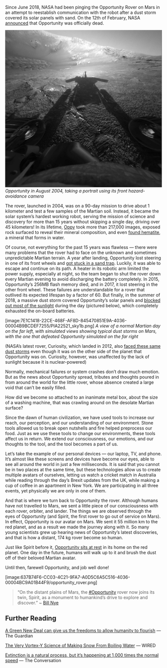 Since June 2018, NASA had been pinging the Opportunity Rover on Mars in an attempt to reestablish communication with the robot after a dust storm covered its solar panels with sand. On the 12th of February, NASA [announced](https://mars.nasa.gov/news/8413/nasas-opportunity-rover-mission-on-mars-comes-to-end/) that Opportunity was officially dead.

![img](../static/Sol180B_fhaz_rovershadow-PIA06739.jpg)
*Opportunity in August 2004, taking a portrait using its front hazard-avoidance camera*

The rover, launched in 2004, was on a 90-day mission to drive about 1 kilometer and test a few samples of the Martian soil. Instead, it became the solar system’s hardest working robot, serving the mission of science and discovery for more than 15 years without skipping a single day, driving over 45 kilometers! In its lifetime, [Oppy](https://twitter.com/i/moments/1096220356686172161) took more than 217,000 images, exposed rock surfaced to reveal their mineral composition, and even [found hematite](https://mars.jpl.nasa.gov/mer/newsroom/pressreleases/20040318a.html), a mineral that forms in water.

Of course, not everything for the past 15 years was flawless — there were many problems that the rover had to face on the unknown and sometimes unpredictable Martian terrain. A year after landing, Opportunity lost steering in one of its front wheels and [got stuck in a sand trap](https://mars.nasa.gov/mer/newsroom/pressreleases/20050606a.html). Luckily, it was able to escape and continue on its path. A heater in its robotic arm limited the power supply, especially at night, so the team began to shut the rover down every Martian evening to avoid discharging the battery completely. In 2015, Opportunity’s 256MB flash memory died, and in 2017, it lost steering in the other front wheel. These failures are understandable for a rover that outlived its expected lifespan by a factor of 60. But finally, in the summer of 2018, a massive dust storm covered Opportunity’s solar panels and [blocked out most of the sunlight](https://mars.nasa.gov/resources/21916/shades-of-martian-darkness/) during the day (pictured below), which completely exhausted the on-board batteries.

[image:7E1C1418-22CE-468F-AF8D-845470851E9A-4036-00004B9BCDEF7255/PIA22521_sky1b.png]
*A view of a normal Martian day on the far left, with simulated views showing typical dust storms on Mars, with the one that defeated Opportunity simulated on the far right*

(NASA’s latest rover, Curiosity, which landed in 2012, also [faced these same dust storms](https://mars.nasa.gov/news/8351/curiosity-captures-photos-of-thickening-dust/) even though it was on the other side of the planet that Opportunity was on. Curiosity, however, was unaffected by the lack of sunlight because it is nuclear-powered)

Normally, mechanical failures or system crashes don’t draw much emotion. But as the news about Opportunity spread, tributes and thoughts poured in from around the world for the little rover, whose absence created a large void that can’t be easily filled.

How did we become so attached to an inanimate metal box, about the size of a washing machine, that was crawling around on the desolate Martian surface?

Since the dawn of human civilization, we have used tools to increase our reach, our perception, and our understanding of our environment. Stone tools allowed us to break open nutshells and fire helped preprocess our food. Just as we use these tools to change our environments, these tools affect us in return. We extend our consciousness, our emotions, and our thoughts to the tool, and the tool becomes a part of us.

Let’s take the example of our personal devices — our laptop, TV, and phone. It’s almost like these screens and devices have become our eyes, able to see all around the world in just a few milliseconds. It is said that you cannot be in two places at the same time, but these technologies allow us to create multiple avatars of ourselves, letting us watch a cricket match in Australia while reading through the day’s Brexit updates from the UK, while making a cup of coffee in an apartment in New York. We are participating in all three events, yet physically we are only in one of them.

And that is where we turn back to Opportunity the rover. Although humans have not travelled to Mars, we sent a little piece of our consciousness with each rover, orbiter, and lander. The things we are observed through the eyes of Opportunity (and Spirit, the first rover to go out of service on Mars). In effect, Opportunity is our avatar on Mars. We sent it 55 million km to the red planet, and as a result we made the journey along with it. So many young scientists grew up hearing news of Opportunity’s latest discoveries, and that is how a distant, 174 kg rover become so human.

Just like Spirit before it, [Opportunity sits at rest](https://www.wired.com/story/rip-opportunity-rover/) in its home on the red planet. One day in the future, humans will walk up to it and brush the dust off of their beloved Martian avatar.

Until then, farewell Opportunity, and job well done!

[image:637B74F6-CC03-4C21-9FA7-A0D5C6A5C516-4036-00004BC9A01B44F9/opportunity_rover.png]

> “On the distant plains of Mars, the  [#Opportunity](https://twitter.com/hashtag/Opportunity?src=hash)  rover now joins its twin, Spirit, as a monument to humankind’s drive to explore and discover.”
> ~ [Bill Nye](https://twitter.com/BillNye/status/1095809729807314944)

## Further Reading
[A Green New Deal can give us the freedoms to allow humanity to flourish](https://www.theguardian.com/commentisfree/2019/feb/07/green-new-deal-climate-change-us-politics) — The Guardian

[The Very Vortex-Y Science of Making Snow From Boiling Water](https://www.wired.com/story/the-very-vortex-y-science-of-making-snow-from-boiling-water/) — WIRED

[Extinction is a natural process, but it’s happening at 1,000 times the normal speed](https://theconversation.com/extinction-is-a-natural-process-but-its-happening-at-1-000-times-the-normal-speed-99191) — The Conversation
